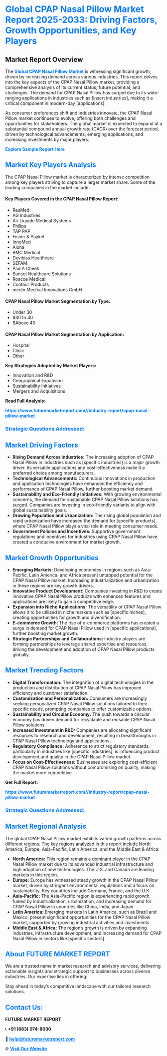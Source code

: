 <h1 style="color: #007BFF;">Global CPAP Nasal Pillow Market Report 2025-2033: Driving Factors, Growth Opportunities, and Key Players</h1>

<section id="overview">
<h2>Market Report Overview</h2>
<p>The <a href="https://www.futuremarketreport.com//industry-report/cpap-nasal-pillow-market" style="color: #007BFF; text-decoration: none;"><strong>Global CPAP Nasal Pillow Market</strong></a> is witnessing significant growth, driven by increasing demand across various industries. This report delves into the key aspects of the CPAP Nasal Pillow market, providing a comprehensive analysis of its current status, future potential, and challenges. The demand for CPAP Nasal Pillow has surged due to its wide-ranging applications in industries such as [insert industries], making it a critical component in modern-day [applications].</p>
<p>As consumer preferences shift and industries innovate, the CPAP Nasal Pillow market continues to evolve, offering both challenges and opportunities for stakeholders. The global market is expected to expand at a substantial compound annual growth rate (CAGR) over the forecast period, driven by technological advancements, emerging applications, and increasing investments by major players.</p>
</section>

<section id="overview">
<p><a href="https://www.futuremarketreport.com//request-sample/reportId=77349" style="color: #007BFF; text-decoration: none;"><strong>Explore Sample Report Here</strong></a></p>
</section>

<section id="key-players">
<h2 style="color: #007BFF;">Market Key Players Analysis</h2>
<p>The CPAP Nasal Pillow market is characterized by intense competition among key players striving to capture a larger market share. Some of the leading companies in the market include:</p>
<h4>Key Players Covered in the CPAP Nasal Pillow Report:</h4>
<ul><li>ResMed</li><li>AG Industries</li><li>Air Liquide Medical Systems</li><li>Philips</li><li>TAP PAP</li><li>Fisher &amp; Paykel</li><li>InnoMed</li><li>Aloha</li><li>BMC Medical</li><li>Devibiss Healthcare</li><li>SEFAM</li><li>Pad A Cheek</li><li>Sunset Healthcare Solutions</li><li>Roscoe Medical</li><li>Contour Products</li><li>medin Medical Innovations GmbH</li></ul>
<h4>CPAP Nasal Pillow Market Segmentation by Type:</h4>
<ul><li>Under 30</li><li>$30 to 40</li><li>$Above 40</li></ul>

<h4>CPAP Nasal Pillow Market Segmentation by Application:</h4>
<ul><li>Hospital</li><li>Clinic</li><li>Other</li></ul>
<p><strong>Key Strategies Adopted by Market Players:</strong></p>
<ul>
<li>Innovation and R&D</li>
<li>Geographical Expansion</li>
<li>Sustainability Initiatives</li>
<li>Mergers and Acquisitions</li>
</ul>
</section>

<section>
<p><strong>Read Full Analysis: </strong></p><a href="https://www.futuremarketreport.com//industry-report/cpap-nasal-pillow-market" style="color: #007BFF; text-decoration: none;"><strong>https://www.futuremarketreport.com//industry-report/cpap-nasal-pillow-market</strong></a>
<h3 style="color: #007BFF;">Strategic Questions Addressed:</h3>
</section>

<section id="driving-factors">
<h2 style="color: #007BFF;">Market Driving Factors</h2>
<ul>
<li><strong>Rising Demand Across Industries:</strong> The increasing adoption of CPAP Nasal Pillow in industries such as [specific industries] is a major growth driver. Its versatile applications and cost-effectiveness make it a preferred choice among manufacturers.</li>
<li><strong>Technological Advancements:</strong> Continuous innovations in production and application technologies have enhanced the efficiency and performance of CPAP Nasal Pillow, further boosting market demand.</li>
<li><strong>Sustainability and Eco-Friendly Initiatives:</strong> With growing environmental concerns, the demand for sustainable CPAP Nasal Pillow solutions has surged. Companies are investing in eco-friendly variants to align with global sustainability goals.</li>
<li><strong>Growing Population and Urbanization:</strong> The rising global population and rapid urbanization have increased the demand for [specific products], where CPAP Nasal Pillow plays a vital role in meeting consumer needs.</li>
<li><strong>Government Policies and Incentives:</strong> Supportive government regulations and incentives for industries using CPAP Nasal Pillow have created a conducive environment for market growth.</li>
</ul>
</section>

<section id="growth-opportunities">
<h2 style="color: #007BFF;">Market Growth Opportunities</h2>
<ul>
<li><strong>Emerging Markets:</strong> Developing economies in regions such as Asia-Pacific, Latin America, and Africa present untapped potential for the CPAP Nasal Pillow market. Increasing industrialization and urbanization in these regions are key growth drivers.</li>
<li><strong>Innovative Product Development:</strong> Companies investing in R&D to create innovative CPAP Nasal Pillow products with enhanced features and applications are likely to gain a competitive edge.</li>
<li><strong>Expansion into Niche Applications:</strong> The versatility of CPAP Nasal Pillow allows it to be utilized in niche markets such as [specific niches], creating opportunities for growth and diversification.</li>
<li><strong>E-commerce Growth:</strong> The rise of e-commerce platforms has created a surge in demand for CPAP Nasal Pillow used in [specific applications], further boosting market growth.</li>
<li><strong>Strategic Partnerships and Collaborations:</strong> Industry players are forming partnerships to leverage shared expertise and resources, driving the development and adoption of CPAP Nasal Pillow products globally.</li>
</ul>
</section>

<section id="trending-factors">
<h2 style="color: #007BFF;">Market Trending Factors</h2>
<ul>
<li><strong>Digital Transformation:</strong> The integration of digital technologies in the production and distribution of CPAP Nasal Pillow has improved efficiency and customer satisfaction.</li>
<li><strong>Customization and Personalization:</strong> Consumers are increasingly seeking personalized CPAP Nasal Pillow solutions tailored to their specific needs, prompting companies to offer customizable options.</li>
<li><strong>Sustainability and Circular Economy:</strong> The push towards a circular economy has driven demand for recyclable and reusable CPAP Nasal Pillow solutions.</li>
<li><strong>Increased Investment in R&D:</strong> Companies are allocating significant resources to research and development, resulting in breakthroughs in CPAP Nasal Pillow technology and applications.</li>
<li><strong>Regulatory Compliance:</strong> Adherence to strict regulatory standards, particularly in industries like [specific industries], is influencing product development and quality in the CPAP Nasal Pillow market.</li>
<li><strong>Focus on Cost-Effectiveness:</strong> Businesses are exploring cost-efficient CPAP Nasal Pillow solutions without compromising on quality, making the market more competitive.</li>
</ul>
</section>

<section>
<p><strong>Get Full Report: </strong></p><a href="https://www.futuremarketreport.com//industry-report/cpap-nasal-pillow-market" style="color: #007BFF; text-decoration: none;"><strong>https://www.futuremarketreport.com//industry-report/cpap-nasal-pillow-market</strong></a>
<h3 style="color: #007BFF;">Strategic Questions Addressed:</h3>
</section>


<section id="regional-analysis">
<h2 style="color: #007BFF;">Market Regional Analysis</h2>
<p>The global CPAP Nasal Pillow market exhibits varied growth patterns across different regions. The key regions analyzed in this report include North America, Europe, Asia-Pacific, Latin America, and the Middle East & Africa:</p>
<ul>
<li><strong>North America:</strong> This region remains a dominant player in the CPAP Nasal Pillow market due to its advanced industrial infrastructure and high adoption of new technologies. The U.S. and Canada are leading markets in this region.</li>
<li><strong>Europe:</strong> Europe has witnessed steady growth in the CPAP Nasal Pillow market, driven by stringent environmental regulations and a focus on sustainability. Key countries include Germany, France, and the U.K.</li>
<li><strong>Asia-Pacific:</strong> The Asia-Pacific region is experiencing rapid growth, fueled by industrialization, urbanization, and increasing demand for CPAP Nasal Pillow in countries like China, India, and Japan.</li>
<li><strong>Latin America:</strong> Emerging markets in Latin America, such as Brazil and Mexico, present significant opportunities for the CPAP Nasal Pillow market, supported by growing industrial activities and investments.</li>
<li><strong>Middle East & Africa:</strong> The region’s growth is driven by expanding industries, infrastructure development, and increasing demand for CPAP Nasal Pillow in sectors like [specific sectors].</li>
</ul>
</section>

<footer>
<h2 style="color: #007BFF;">About FUTURE MARKET REPORT</h2>
<p>We are a trusted name in market research and advisory services, delivering actionable insights and strategic support to businesses across diverse industries. Our expertise lies in offering:</p>

<p>Stay ahead in today’s competitive landscape with our tailored research solutions.</p>

<h2 style="color: #007BFF;">Contact Us:</h2>
<p><strong>FUTURE MARKET REPORT</strong></p>
<p>📞 <strong>+91 (883) 074-8030</strong></p>
<p>📧 <strong><a href="mailto:help@futuremarketreport.com" style="color: #007BFF;">help@futuremarketreport.com</a></strong></p>
<p>🌐 <strong><a href="https://www.futuremarketreport.com/" style="color: #007BFF;">Visit Our Website</a></strong></p>
</footer>